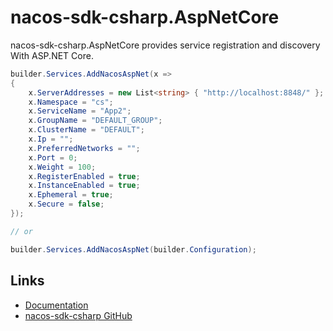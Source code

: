 # nacos-sdk-csharp.AspNetCore

nacos-sdk-csharp.AspNetCore provides service registration and discovery With ASP.NET Core.

```csharp
builder.Services.AddNacosAspNet(x =>
{
    x.ServerAddresses = new List<string> { "http://localhost:8848/" };    
    x.Namespace = "cs";
    x.ServiceName = "App2";
    x.GroupName = "DEFAULT_GROUP";
    x.ClusterName = "DEFAULT";
    x.Ip = "";
    x.PreferredNetworks = "";
    x.Port = 0;
    x.Weight = 100;
    x.RegisterEnabled = true;
    x.InstanceEnabled = true;
    x.Ephemeral = true;
    x.Secure = false;
});

// or

builder.Services.AddNacosAspNet(builder.Configuration);
```

## Links

* [Documentation](https://nacos-sdk-csharp.readthedocs.io/en/latest/)
* [nacos-sdk-csharp GitHub](https://github.com/nacos-group/nacos-sdk-csharp)